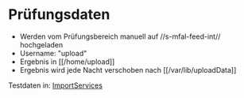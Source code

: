 # Prüfungsdaten

* Werden vom Prüfungsbereich manuell auf //s-mfal-feed-int// hochgeladen
* Username: "upload"
* Ergebnis in [[/home/upload]]
* Ergebnis wird jede Nacht verschoben nach [[/var/lib/uploadData]]

Testdaten in: [ImportServices](../../../tests/Integration/DatenImport/Infrastructure/ImportServices) 




